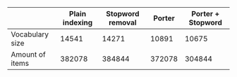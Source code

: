 |                | Plain indexing | Stopword removal | Porter | Porter + Stopword |
|----------------|----------------|------------------|--------|-------------------|
|Vocabulary size |  14541         | 14271            | 10891  | 10675             |
|Amount of items | 382078         | 384844           | 372078 | 304844            |

